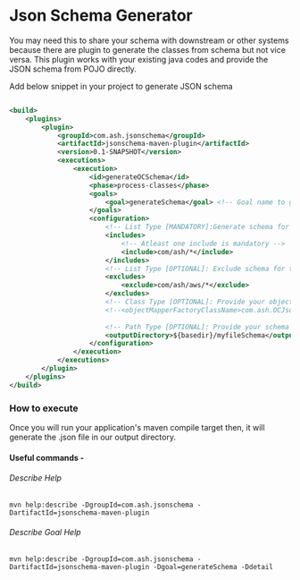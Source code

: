 # Json Schema Generator

You may need this to share your schema with downstream or other systems because there are plugin to generate the classes from schema but not vice versa.
This plugin works with your existing java codes and provide the JSON schema from POJO directly. 

Add below snippet in your project to generate JSON schema
```xml

<build>
    <plugins>
        <plugin>
            <groupId>com.ash.jsonschema</groupId>
            <artifactId>jsonschema-maven-plugin</artifactId>
            <version>0.1-SNAPSHOT</version>
            <executions>
                <execution>
                    <id>generateOCSchema</id>
                    <phase>process-classes</phase>
                    <goals>
                        <goal>generateSchema</goal> <!-- Goal name to generate the schema-->
                    </goals>
                    <configuration>
                        <!-- List Type [MANDATORY]:Generate schema for the package \ classes whose path are in below pattern (ant-ish). -->
                        <includes>
                            <!-- Atleast one include is mandatory -->
                            <include>com/ash/*</include>
                        </includes>
                        <!-- List Type [OPTIONAL]: Exclude schema for the package \ classes whose path are in below pattern (ant-ish) -->
                        <excludes>
                            <exclude>com/ash/aws/*</exclude>
                        </excludes>
                        <!-- Class Type [OPTIONAL]: Provide your object mapper implementation. Default: com.ash.jsonschema.service.CustomMapper -->
                        <!--<objectMapperFactoryClassName>com.ash.OCJsonSchemaObjectMapperFactory</objectMapperFactoryClassName>-->
 
                        <!-- Path Type [OPTIONAL]: Provide your schema directory. Default: ${basedir}/schema -->
                        <outputDirectory>${basedir}/myfileSchema</outputDirectory>
                    </configuration>
                </execution>
            </executions>
        </plugin>
    </plugins>
</build>

```

### How to execute
Once you will run your application's maven compile target then, it will generate the .json file in our output directory.


#### Useful commands -

###### Describe Help

```
mvn help:describe -DgroupId=com.ash.jsonschema -DartifactId=jsonschema-maven-plugin
```



###### Describe Goal Help
```
mvn help:describe -DgroupId=com.ash.jsonschema -DartifactId=jsonschema-maven-plugin -Dgoal=generateSchema -Ddetail
```

